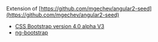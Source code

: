 Extension of [https://github.com/mgechev/angular2-seed](https://github.com/mgechev/angular2-seed)

-  [CSS Bootstrap version 4.0 alpha V3](http://v4-alpha.getbootstrap.com/)
-  [ng-bootstrap](https://ng-bootstrap.github.io)